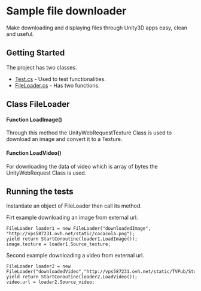 # Sample file downloader

Make downloading and displaying files through Unity3D apps easy, clean and useful.

## Getting Started

The project has two classes.

* [Test.cs](https://github.com/wissemkhayati/File-loader/blob/master/Assets/Scripts/Test.cs) - Used to test functionalities.
* [FileLoader.cs](https://github.com/wissemkhayati/File-loader/blob/master/Assets/Scripts/FileLoader.cs) - Has two functions.


## Class FileLoader

#### Function LoadImage()

Through this method the UnityWebRequestTexture Class is used to download an image and convert it to a Texture.


#### Function LoadVideo()

For downloading the data of video which is array of bytes the UnityWebRequest Class is used.


## Running the tests

Instantiate an object of FileLoader then call its method.

Firt example downloading an image from external url.

```
FileLoader loader1 = new FileLoader("downloadedImage", "http://vps587231.ovh.net/static/cocacola.png");
yield return StartCoroutine(loader1.LoadImage());
image.texture = loader1.Source_texture;
```
Second example downloading a video from external url.

```
FileLoader loader2 = new FileLoader("downloadedVideo","http://vps587231.ovh.net/static/TVPub/Stories/cocacola1.mp4");
yield return StartCoroutine(loader2.LoadVideo());
video.url = loader2.Source_video;
```
